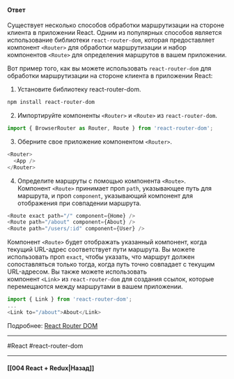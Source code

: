 #### Ответ

Существует несколько способов обработки маршрутизации на стороне клиента в приложении React. Одним из популярных способов является использование библиотеки `react-router-dom`, которая предоставляет компонент `<Router>` для обработки маршрутизации и набор компонентов `<Route>` для определения маршрутов в вашем приложении.

Вот пример того, как вы можете использовать `react-router-dom` для обработки маршрутизации на стороне клиента в приложении React:

1. Установите библиотеку react-router-dom.

```bash
npm install react-router-dom
```

2. Импортируйте компоненты `<Router>` и `<Route>` из `react-router-dom`.

```javascript
import { BrowserRouter as Router, Route } from 'react-router-dom';
```

3. Оберните свое приложение компонентом `<Router>`.

```javascript
<Router>
  <App />
</Router>
```

4. Определите маршруты с помощью компонента `<Route>`. 
Компонент `<Route>` принимает проп `path`, указывающее путь для маршрута, и проп `component`, указывающий компонент для отображения при совпадении маршрута.

```javascript
<Route exact path="/" component={Home} />
<Route path="/about" component={About} />
<Route path="/users/:id" component={User} />
```

Компонент `<Route>` будет отображать указанный компонент, когда текущий URL-адрес соответствует пути маршрута. Вы можете использовать проп `exact`, чтобы указать, что маршрут должен сопоставляться только тогда, когда путь точно совпадает с текущим URL-адресом. Вы также можете использовать компонент `<Link>` из `react-router-dom` для создания ссылок, которые перемещаются между маршрутами в вашем приложении.

```javascript
import { Link } from 'react-router-dom';
...
<Link to="/about">About</Link>
```

Подробнее: [React Router DOM](https://reactdev.ru/libs/react-router/#_5)

____
#React #react-router-dom 

____

#### [[004 React + Redux|Назад]]

